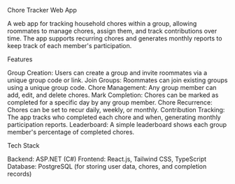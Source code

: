 Chore Tracker Web App

A web app for tracking household chores within a group, allowing roommates to manage chores, assign them, and track contributions over time. The app supports recurring chores and generates monthly reports to keep track of each member's participation.

Features

Group Creation: Users can create a group and invite roommates via a unique group code or link.
Join Groups: Roommates can join existing groups using a unique group code.
Chore Management: Any group member can add, edit, and delete chores.
Mark Completion: Chores can be marked as completed for a specific day by any group member.
Chore Recurrence: Chores can be set to recur daily, weekly, or monthly.
Contribution Tracking: The app tracks who completed each chore and when, generating monthly participation reports.
Leaderboard: A simple leaderboard shows each group member's percentage of completed chores.

Tech Stack

Backend: ASP.NET (C#)
Frontend: React.js, Tailwind CSS, TypeScript
Database: PostgreSQL (for storing user data, chores, and completion records)
